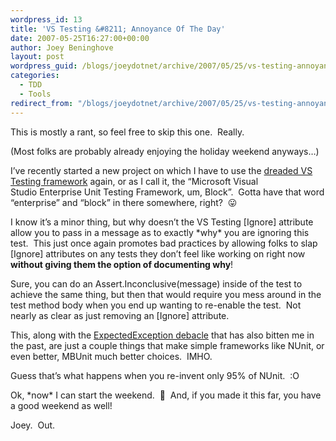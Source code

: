 ```yaml
---
wordpress_id: 13
title: 'VS Testing &#8211; Annoyance Of The Day'
date: 2007-05-25T16:27:00+00:00
author: Joey Beninghove
layout: post
wordpress_guid: /blogs/joeydotnet/archive/2007/05/25/vs-testing-annoyance-of-the-day.aspx
categories:
  - TDD
  - Tools
redirect_from: "/blogs/joeydotnet/archive/2007/05/25/vs-testing-annoyance-of-the-day.aspx/"
---
```

This is mostly a rant, so feel free to skip this one.&nbsp; Really.

(Most folks are probably already enjoying the holiday weekend anyways&#8230;)

<rant>

I&#8217;ve recently started a new project on which I have to use the [dreaded VS Testing framework](http://joeydotnet.com/blog/archive/2006/12/25/15.aspx) again, or as I call it, the &#8220;Microsoft&nbsp;Visual Studio&nbsp;Enterprise Unit Testing Framework, um, Block&#8221;.&nbsp; Gotta have that word &#8220;enterprise&#8221; and &#8220;block&#8221; in there somewhere, right?&nbsp; 😛

I know it&#8217;s a minor thing, but why doesn&#8217;t the VS Testing [Ignore] attribute allow you to pass in a message as to exactly \*why\* you are ignoring this test.&nbsp; This just once again promotes bad practices by allowing folks to slap [Ignore] attributes on any tests they don&#8217;t feel like working on right now **without giving them the option of documenting why**!

Sure, you can do an&nbsp;Assert.Inconclusive(message) inside of the test to achieve the same thing, but then that would require you mess around in the test method body when you end up wanting to re-enable the test.&nbsp; Not nearly as clear as just removing an [Ignore] attribute.

This, along with the [ExpectedException debacle](http://weblogs.asp.net/rosherove/archive/2006/01/25/436414.aspx)&nbsp;that has also bitten me in the past, are just a couple things that make simple frameworks like NUnit, or even better, MBUnit much better choices.&nbsp; IMHO.

Guess that&#8217;s what happens when you re-invent only 95% of NUnit.&nbsp; :O

</rant>

Ok, \*now\* I can start the weekend.&nbsp; 🙂&nbsp; And, if you made it this far, you have a good weekend as well!&nbsp; 

Joey.&nbsp; Out.